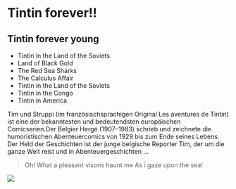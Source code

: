 # Tintin forever!!
## Tintin forever young
* Tintin in the Land of the Soviets
* Land of Black Gold
* The Red Sea Sharks
* The Calculus Affair
* Tintin in the Land of the Soviets
* Tintin in the Congo
* Tintin in America

Tim und Struppi (im französischsprachigen Original Les aventures de Tintin) ist eine der bekanntesten und bedeutendsten europäischen Comicserien.Der Belgier Hergé (1907–1983) schrieb und zeichnete die humoristischen Abenteuercomics von 1929 bis zum Ende seines Lebens. Der Held der Geschichten ist der junge belgische Reporter Tim, der um die ganze Welt reist und in Abenteuergeschichten ...

> Oh! What a pleasant visons haunt me
> As i gaze upon the sea!

<img src="https://live.staticflickr.com/3460/3391142666_3872d618ad_3k.jpg"/>
